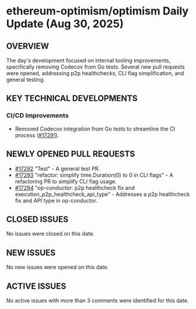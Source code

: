 # ethereum-optimism/optimism Daily Update (Aug 30, 2025)
## OVERVIEW 
The day's development focused on internal tooling improvements, specifically removing Codecov from Go tests. Several new pull requests were opened, addressing p2p healthchecks, CLI flag simplification, and general testing.

## KEY TECHNICAL DEVELOPMENTS

### CI/CD Improvements
*   Removed Codecov integration from Go tests to streamline the CI process ([#17291](https://github.com/ethereum-optimism/optimism/pull/17291)).

## NEWLY OPENED PULL REQUESTS
*   [#17292](https://github.com/ethereum-optimism/optimism/pull/17292) "Test" - A general test PR.
*   [#17293](https://github.com/ethereum-optimism/optimism/pull/17293) "refactor: simplify time.Duration(0) to 0 in CLI flags" - A refactoring PR to simplify CLI flag usage.
*   [#17294](https://github.com/ethereum-optimism/optimism/pull/17294) "op-conductor: p2p healthcheck fix and execution_p2p_healthcheck_api_type" - Addresses a p2p healthcheck fix and API type in op-conductor.

## CLOSED ISSUES
No issues were closed on this date.

## NEW ISSUES
No new issues were opened on this date.

## ACTIVE ISSUES
No active issues with more than 3 comments were identified for this date.